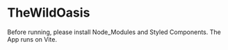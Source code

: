 # TheWildOasis

Before running, please install Node_Modules and Styled Components. The App runs on Vite. 
